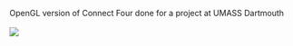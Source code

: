 OpenGL version of Connect Four done for a project at UMASS Dartmouth
<br />
<br />
<img src='http://kyleswebspace.com/images/connect4SS.jpg' />